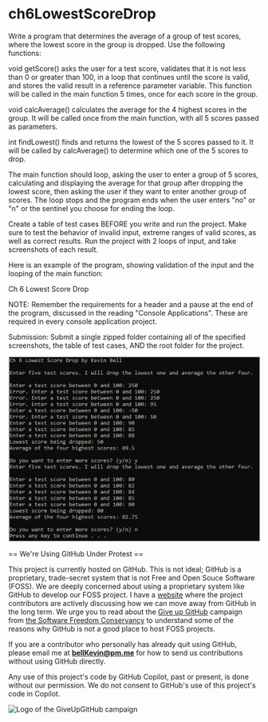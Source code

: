 # ch6LowestScoreDrop

Write a program that determines the average of a group of test scores, where the lowest score in the group is dropped. Use the following functions:

void getScore() asks the user for a test score, validates that it is not less than 0 or greater than 100, in a loop that continues until the score is valid, and stores the valid result in a reference parameter variable. This function will be called in the main function 5 times, once for each score in the group.

void calcAverage() calculates the average for the 4 highest scores in the group. It will be called once from the main function, with all 5 scores passed as parameters.

int findLowest() finds and returns the lowest of the 5 scores passed to it. It will be called by calcAverage() to determine which one of the 5 scores to drop.

The main function should loop, asking the user to enter a group of 5 scores, calculating and displaying the average for that group after dropping the lowest score, then asking the user if they want to enter another group of scores. The loop stops and the program ends when the user enters "no" or "n" or the sentinel you choose for ending the loop.

Create a table of test cases BEFORE you write and run the project. Make sure to test the behavior of invalid input, extreme ranges of valid scores, as well as correct results. Run the project with 2 loops of input, and take screenshots of each result.

Here is an example of the program, showing validation of the input and the looping of the main function:

Ch 6 Lowest Score Drop

 

NOTE: Remember the requirements for a header and a pause at the end of the program, discussed in the reading "Console Applications". These are required in every console application project.

Submission: Submit a single zipped folder containing all of the specified screenshots, the table of test cases, AND the root folder for the project.

![1](https://github.com/bell-kevin/ch6LowestScoreDrop/blob/main/dropLowScore.PNG)

== We're Using GitHub Under Protest ==

This project is currently hosted on GitHub.  This is not ideal; GitHub is a
proprietary, trade-secret system that is not Free and Open Souce Software
(FOSS).  We are deeply concerned about using a proprietary system like GitHub
to develop our FOSS project. I have a [website](https://bellKevin.me) where the
project contributors are actively discussing how we can move away from GitHub
in the long term.  We urge you to read about the [Give up GitHub](https://GiveUpGitHub.org) campaign 
from [the Software Freedom Conservancy](https://sfconservancy.org) to understand some of the reasons why GitHub is not 
a good place to host FOSS projects.

If you are a contributor who personally has already quit using GitHub, please
email me at **bellKevin@pm.me** for how to send us contributions without
using GitHub directly.

Any use of this project's code by GitHub Copilot, past or present, is done
without our permission.  We do not consent to GitHub's use of this project's
code in Copilot.

![Logo of the GiveUpGitHub campaign](https://sfconservancy.org/img/GiveUpGitHub.png)
